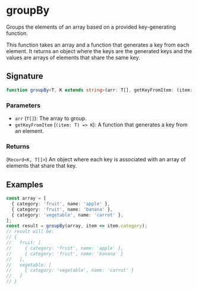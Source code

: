 # groupBy

Groups the elements of an array based on a provided key-generating function.

This function takes an array and a function that generates a key from each element. It returns
an object where the keys are the generated keys and the values are arrays of elements that share
the same key.

## Signature

```typescript
function groupBy<T, K extends string>(arr: T[], getKeyFromItem: (item: T) => K): Record<K, T[]>;
```

### Parameters

- `arr` (`T[]`): The array to group.
- `getKeyFromItem` (`(item: T) => K`): A function that generates a key from an element.

### Returns

(`Record<K, T[]>`) An object where each key is associated with an array of elements that
share that key.

## Examples

```typescript
const array = [
  { category: 'fruit', name: 'apple' },
  { category: 'fruit', name: 'banana' },
  { category: 'vegetable', name: 'carrot' },
];
const result = groupBy(array, item => item.category);
// result will be:
// {
//   fruit: [
//     { category: 'fruit', name: 'apple' },
//     { category: 'fruit', name: 'banana' }
//   ],
//   vegetable: [
//     { category: 'vegetable', name: 'carrot' }
//   ]
// }
```
